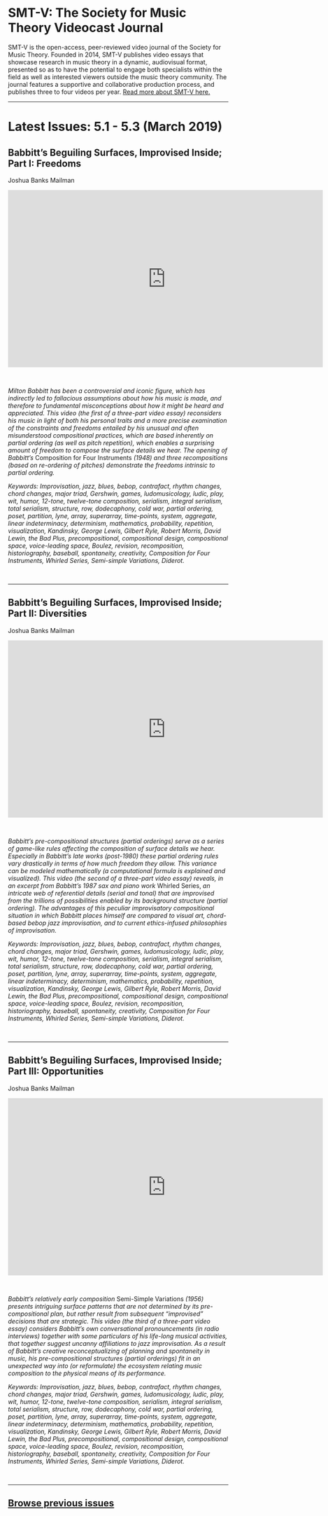 # SMT-V: The Society for Music Theory Videocast Journal

SMT-V is the open-access, peer-reviewed video journal of the Society for Music Theory. Founded in 2014, SMT-V publishes video essays that showcase research in music theory in a dynamic, audiovisual format, presented so as to have the potential to engage both specialists within the field as well as interested viewers outside the music theory community. The journal features a supportive and collaborative production process, and publishes three to four videos per year. [Read more about SMT-V here.](about)

<hr>

# Latest Issues: 5.1 - 5.3 (March 2019)

## Babbitt’s Beguiling Surfaces, Improvised Inside; Part I: Freedoms
Joshua Banks Mailman

<div class="intrinsic-container intrinsic-container-16x9">
<center><iframe src="https://player.vimeo.com/video/319607754?byline=0&portrait=0" width="720" height="405" frameborder="0" webkitallowfullscreen mozallowfullscreen allowfullscreen></iframe></center>
</div><p>&nbsp;</p>

*Milton Babbitt has been a controversial and iconic figure, which has indirectly led to fallacious assumptions about how his music is made, and therefore to fundamental misconceptions about how it might be heard and appreciated. This video (the first of a three-part video essay) reconsiders his music in light of both his personal traits and a more precise examination of the constraints and freedoms entailed by his unusual and often misunderstood compositional practices, which are based inherently on partial ordering (as well as pitch repetition), which enables a surprising amount of freedom to compose the surface details we hear. The opening of Babbitt’s* Composition for Four Instruments *(1948) and three recompositions (based on re-ordering of pitches) demonstrate the freedoms intrinsic to partial ordering.*

*Keywords: Improvisation, jazz, blues, bebop, contrafact, rhythm changes, chord changes, major triad, Gershwin, games, ludomusicology, ludic, play, wit, humor, 12-tone, twelve-tone composition, serialism, integral serialism, total serialism, structure, row, dodecaphony, cold war, partial ordering, poset, partition, lyne, array, superarray, time-points, system, aggregate, linear indeterminacy, determinism, mathematics, probability, repetition, visualization, Kandinsky, George Lewis, Gilbert Ryle, Robert Morris, David Lewin, the Bad Plus, precompositional, compositional design, compositional space, voice-leading space, Boulez, revision, recomposition, historiography, baseball, spontaneity, creativity, Composition for Four Instruments, Whirled Series, Semi-simple Variations, Diderot.*

<p>&nbsp;</p>
<hr>

## Babbitt’s Beguiling Surfaces, Improvised Inside; Part II: Diversities
Joshua Banks Mailman

<div class="intrinsic-container intrinsic-container-16x9">
<center><iframe src="https://player.vimeo.com/video/324224224?byline=0&portrait=0" width="720" height="405" frameborder="0" webkitallowfullscreen mozallowfullscreen allowfullscreen></iframe></center>
</div><p>&nbsp;</p>



*Babbitt’s pre-compositional structures (partial orderings) serve as a series of game-like rules affecting the composition of surface details we hear. Especially in Babbitt’s late works (post-1980) these partial ordering rules vary drastically in terms of how much freedom they allow. This variance can be modeled mathematically (a computational formula is explained and visualized). This video (the second of a three-part video essay) reveals, in an excerpt from Babbitt’s 1987 sax and piano work* Whirled Series, *an intricate web of referential details (serial and tonal) that are improvised from the trillions of possibilities enabled by its background structure (partial ordering). The advantages of this peculiar improvisatory compositional situation in which Babbitt places himself are compared to visual art, chord-based bebop jazz improvisation, and to current ethics-infused philosophies of improvisation.*

*Keywords: Improvisation, jazz, blues, bebop, contrafact, rhythm changes, chord changes, major triad, Gershwin, games, ludomusicology, ludic, play, wit, humor, 12-tone, twelve-tone composition, serialism, integral serialism, total serialism, structure, row, dodecaphony, cold war, partial ordering, poset, partition, lyne, array, superarray, time-points, system, aggregate, linear indeterminacy, determinism, mathematics, probability, repetition, visualization, Kandinsky, George Lewis, Gilbert Ryle, Robert Morris, David Lewin, the Bad Plus, precompositional, compositional design, compositional space, voice-leading space, Boulez, revision, recomposition, historiography, baseball, spontaneity, creativity, Composition for Four Instruments, Whirled Series, Semi-simple Variations, Diderot.*

<p>&nbsp;</p>
<hr>

## Babbitt’s Beguiling Surfaces, Improvised Inside; Part III: Opportunities
Joshua Banks Mailman

<div class="intrinsic-container intrinsic-container-16x9">
<center><iframe src="https://player.vimeo.com/video/324232755?byline=0&portrait=0" width="720" height="405" frameborder="0" webkitallowfullscreen mozallowfullscreen allowfullscreen></iframe></center>
</div><p>&nbsp;</p>

*Babbitt’s relatively early composition* Semi-Simple Variations *(1956) presents intriguing surface patterns that are not determined by its pre-compositional plan, but rather result from subsequent “improvised” decisions that are strategic. This video (the third of a three-part video essay) considers Babbitt’s own conversational pronouncements (in radio interviews) together with some particulars of his life-long musical activities, that together suggest uncanny affiliations to jazz improvisation. As a result of Babbitt’s creative reconceptualizing of planning and spontaneity in music, his pre-compositional structures (partial orderings) fit in an unexpected way into (or reformulate) the ecosystem relating music composition to the physical means of its performance.*

*Keywords: Improvisation, jazz, blues, bebop, contrafact, rhythm changes, chord changes, major triad, Gershwin, games, ludomusicology, ludic, play, wit, humor, 12-tone, twelve-tone composition, serialism, integral serialism, total serialism, structure, row, dodecaphony, cold war, partial ordering, poset, partition, lyne, array, superarray, time-points, system, aggregate, linear indeterminacy, determinism, mathematics, probability, repetition, visualization, Kandinsky, George Lewis, Gilbert Ryle, Robert Morris, David Lewin, the Bad Plus, precompositional, compositional design, compositional space, voice-leading space, Boulez, revision, recomposition, historiography, baseball, spontaneity, creativity, Composition for Four Instruments, Whirled Series, Semi-simple Variations, Diderot.*

<p>&nbsp;</p>
<hr>

## [Browse previous issues](archives)


